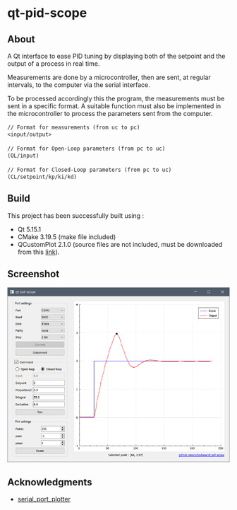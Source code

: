 # qt-pid-scope
## About

A Qt interface to ease PID tuning by displaying both of the setpoint and the output of a process in real time.

Measurements are done by a microcontroller, then are sent, at regular intervals, to the computer via the serial interface.

To be processed accordingly this the program, the measurements must be sent in a specific format. A suitable function must also be implemented in the microcontroller to process the parameters sent from the computer.

```
// Format for measurements (from uc to pc)
<input/output>

// Format for Open-Loop parameters (from pc to uc)
(OL/input)

// Format for Closed-Loop parameters (from pc to uc)
(CL/setpoint/kp/ki/kd)
```

## Build

This project has been successfully built using : 

- Qt 5.15.1
- CMake 3.19.5 (make file included)
- QCustomPlot 2.1.0 (source files are not included, must be downloaded from this [link](https://www.qcustomplot.com/index.php/download)).

## Screenshot

![](screenshot.png)

## Acknowledgments

- [serial_port_plotter](https://github.com/CieNTi/serial_port_plotter)